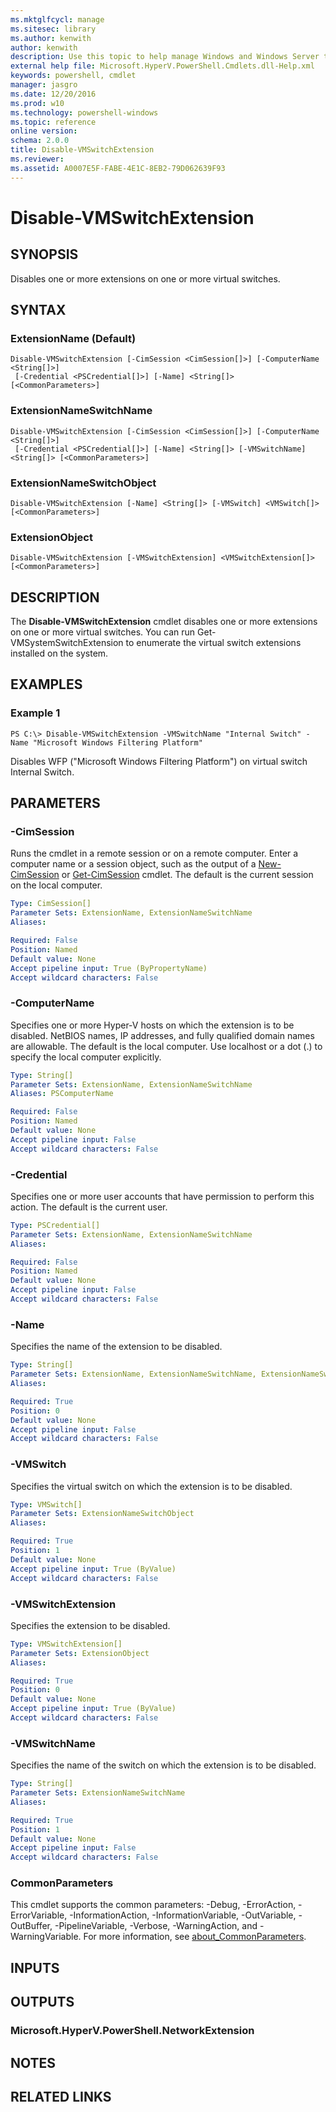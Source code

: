 ```yaml
---
ms.mktglfcycl: manage
ms.sitesec: library
ms.author: kenwith
author: kenwith
description: Use this topic to help manage Windows and Windows Server technologies with Windows PowerShell.
external help file: Microsoft.HyperV.PowerShell.Cmdlets.dll-Help.xml
keywords: powershell, cmdlet
manager: jasgro
ms.date: 12/20/2016
ms.prod: w10
ms.technology: powershell-windows
ms.topic: reference
online version: 
schema: 2.0.0
title: Disable-VMSwitchExtension
ms.reviewer:
ms.assetid: A0007E5F-FABE-4E1C-8EB2-79D062639F93
---
```


# Disable-VMSwitchExtension

## SYNOPSIS
Disables one or more extensions on one or more virtual switches.

## SYNTAX

### ExtensionName (Default)
```
Disable-VMSwitchExtension [-CimSession <CimSession[]>] [-ComputerName <String[]>]
 [-Credential <PSCredential[]>] [-Name] <String[]> [<CommonParameters>]
```

### ExtensionNameSwitchName
```
Disable-VMSwitchExtension [-CimSession <CimSession[]>] [-ComputerName <String[]>]
 [-Credential <PSCredential[]>] [-Name] <String[]> [-VMSwitchName] <String[]> [<CommonParameters>]
```

### ExtensionNameSwitchObject
```
Disable-VMSwitchExtension [-Name] <String[]> [-VMSwitch] <VMSwitch[]> [<CommonParameters>]
```

### ExtensionObject
```
Disable-VMSwitchExtension [-VMSwitchExtension] <VMSwitchExtension[]> [<CommonParameters>]
```

## DESCRIPTION
The **Disable-VMSwitchExtension** cmdlet disables one or more extensions on one or more virtual switches.
You can run Get-VMSystemSwitchExtension to enumerate the virtual switch extensions installed on the system.

## EXAMPLES

### Example 1
```
PS C:\> Disable-VMSwitchExtension -VMSwitchName "Internal Switch" -Name "Microsoft Windows Filtering Platform"
```

Disables WFP ("Microsoft Windows Filtering Platform") on virtual switch Internal Switch.

## PARAMETERS

### -CimSession
Runs the cmdlet in a remote session or on a remote computer.
Enter a computer name or a session object, such as the output of a [New-CimSession](http://go.microsoft.com/fwlink/p/?LinkId=227967) or [Get-CimSession](http://go.microsoft.com/fwlink/p/?LinkId=227966) cmdlet.
The default is the current session on the local computer.

```yaml
Type: CimSession[]
Parameter Sets: ExtensionName, ExtensionNameSwitchName
Aliases: 

Required: False
Position: Named
Default value: None
Accept pipeline input: True (ByPropertyName)
Accept wildcard characters: False
```

### -ComputerName
Specifies one or more Hyper-V hosts on which the extension is to be disabled.
NetBIOS names, IP addresses, and fully qualified domain names are allowable.
The default is the local computer.
Use localhost or a dot (.) to specify the local computer explicitly.

```yaml
Type: String[]
Parameter Sets: ExtensionName, ExtensionNameSwitchName
Aliases: PSComputerName

Required: False
Position: Named
Default value: None
Accept pipeline input: False
Accept wildcard characters: False
```

### -Credential
Specifies one or more user accounts that have permission to perform this action.
The default is the current user.

```yaml
Type: PSCredential[]
Parameter Sets: ExtensionName, ExtensionNameSwitchName
Aliases: 

Required: False
Position: Named
Default value: None
Accept pipeline input: False
Accept wildcard characters: False
```

### -Name
Specifies the name of the extension to be disabled.

```yaml
Type: String[]
Parameter Sets: ExtensionName, ExtensionNameSwitchName, ExtensionNameSwitchObject
Aliases: 

Required: True
Position: 0
Default value: None
Accept pipeline input: False
Accept wildcard characters: False
```

### -VMSwitch
Specifies the virtual switch on which the extension is to be disabled.

```yaml
Type: VMSwitch[]
Parameter Sets: ExtensionNameSwitchObject
Aliases: 

Required: True
Position: 1
Default value: None
Accept pipeline input: True (ByValue)
Accept wildcard characters: False
```

### -VMSwitchExtension
Specifies the extension to be disabled.

```yaml
Type: VMSwitchExtension[]
Parameter Sets: ExtensionObject
Aliases: 

Required: True
Position: 0
Default value: None
Accept pipeline input: True (ByValue)
Accept wildcard characters: False
```

### -VMSwitchName
Specifies the name of the switch on which the extension is to be disabled.

```yaml
Type: String[]
Parameter Sets: ExtensionNameSwitchName
Aliases: 

Required: True
Position: 1
Default value: None
Accept pipeline input: False
Accept wildcard characters: False
```

### CommonParameters
This cmdlet supports the common parameters: -Debug, -ErrorAction, -ErrorVariable, -InformationAction, -InformationVariable, -OutVariable, -OutBuffer, -PipelineVariable, -Verbose, -WarningAction, and -WarningVariable. For more information, see [about_CommonParameters](http://go.microsoft.com/fwlink/?LinkID=113216).

## INPUTS

## OUTPUTS

### Microsoft.HyperV.PowerShell.NetworkExtension

## NOTES

## RELATED LINKS

